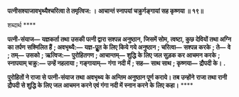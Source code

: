 **पत्नीसश्याजावभृथ्यैश्चरित्वा ते तमृत्विज: ।** **आचान्तं स्नापयां चक्रुर्गङ्गायां सह कृष्णया ॥ १९॥** 

शब्दार्थ **** 

**पत्नी-संयाज—** **यज्ञकर्ता तथा उसकी पत्नी द्वारा सश्पन्न अनुष्ठान, जिसमें सोम, त्वष्टा, कुछ देवियों तथा अग्नि का तर्पण** **सश्मिलित हैं** **; अवभृथ्यै:—** **यज्ञ-पूॢत के लिए किये गये अनुष्ठान** **; चरित्वा—** **सश्पन्न करके** **; ते—** **वे** **; तम्—** **उसको** **; ऋत्विज:—** **पुरोहितगण** **; आचान्तम्—** **शुद्धि के लिए जल सुड़क कर आचमन करके** **; स्नापयाम् चक्रु:—** **उन्हें नहलाया** **; गङ्गायाम्—** **गंगा** **नदी में** **; सह—** **साथ साथ** **; कृष्णया—** **द्रौपदी के।** **.** 

**पुरोहितों ने राजा से** **पत्नी-संयाज** **तथा** **अवभृथ्य** **के अन्तिम अनुष्ठान पूर्ण कराये। तब उन्होंने** **राजा तथा रानी द्रौपदी से शुद्धि के लिए जल आचमन करने एवं गंगा नदी में स्नान करने के** **लिए कहा।** **** 